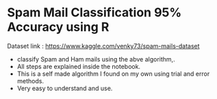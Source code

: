 # Spam Mail Classification 95% Accuracy using R

Dataset link : https://www.kaggle.com/venky73/spam-mails-dataset

* classify Spam and Ham mails using the abve algorithm,.
* All steps are explained inside the notebook.
* This is a self made algorithm I found on my own using trial and error methods.
* Very easy to understand and use.
